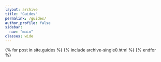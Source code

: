 ```yaml
---
layout: archive
title: "Guides"
permalink: /guides/
author_profile: false
sidebar:
  nav: "main"
classes: wide
---
```


{% for post in site.guides %}
  {% include archive-single0.html %}
{% endfor %}

